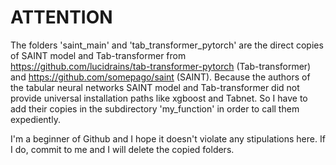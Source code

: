# ATTENTION

The folders 'saint_main' and 'tab_transformer_pytorch' are the direct copies of  SAINT model and Tab-transformer from https://github.com/lucidrains/tab-transformer-pytorch (Tab-transformer) and https://github.com/somepago/saint (SAINT). Because the authors of the tabular neural networks SAINT model and Tab-transformer did not provide universal installation paths like xgboost and Tabnet. So I have to add their copies in the subdirectory 'my_function' in order to call them  expediently.

I'm a beginner of Github and I hope it doesn't violate any stipulations here. If I do, commit to me and I will delete the copied folders.
